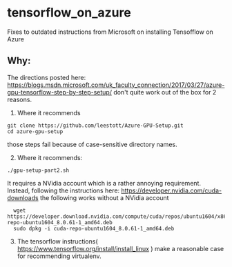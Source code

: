# tensorflow_on_azure
Fixes to outdated instructions from Microsoft on installing Tensofflow on Azure

## Why: 


The directions posted here: 
https://blogs.msdn.microsoft.com/uk_faculty_connection/2017/03/27/azure-gpu-tensorflow-step-by-step-setup/
don't quite work out of the box for 2 reasons.

1. Where it recommends 
```
git clone https://github.com/leestott/Azure-GPU-Setup.git
cd azure-gpu-setup
```
those steps fail because of case-sensitive directory names. 

2. Where it recommends:
```
./gpu-setup-part2.sh
```
It requires a NVidia account which is a rather annoying requirement.
Instead, following the instructions here:
  https://developer.nvidia.com/cuda-downloads
the following works without a NVidia account
```
  wget https://developer.download.nvidia.com/compute/cuda/repos/ubuntu1604/x86_64/cuda-repo-ubuntu1604_8.0.61-1_amd64.deb
  sudo dpkg -i cuda-repo-ubuntu1604_8.0.61-1_amd64.deb
```

3. The tensorflow instructions( https://www.tensorflow.org/install/install_linux ) make a reasonable case for recommending virtualenv.
